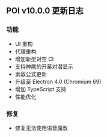 ## POI v10.0.0 更新日志
### 功能
- UI 重构
- 代理重构
- 增加新型对空 CI
- 支持神鹰的开幕对潜显示
- 索敌公式更新
- 升级至 Electron 4.0 (Chromium 69)
- 增加 TypeScript 支持
- 性能优化
### 修复
- 修复无法使用语音魔改
